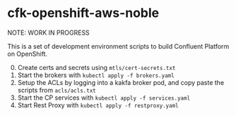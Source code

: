 # cfk-openshift-aws-noble

NOTE: WORK IN PROGRESS

This is a set of development environment scripts to build Confluent Platform on OpenShift.

0. Create certs and secrets using ```mtls/cert-secrets.txt```
1. Start the brokers with ```kubectl apply -f brokers.yaml```
2. Setup the ACLs by logging into a kakfa broker pod, and copy paste the scripts from ```acls/acls.txt```
3. Start the CP services with ```kubectl apply -f services.yaml```
4. Start Rest Proxy with ```kubectl apply -f restproxy.yaml```

